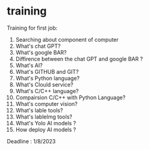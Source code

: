 # training
Training for first job: 

1. Searching about component of computer
2. What's chat GPT?
3. What's google BAR?
4. Diffirence between the chat GPT and google BAR ?
5. What's AI?
6. What's GITHUB and GIT?
7. What's Python language?
8. What's Clould service?
9. What's C/C++ language?
10. Compairsion C/C++ with Python Language?
11. What's computer vision?
12. What's lable tools?
13. What's lableImg tools?
14. What's Yolo AI models ?
15. How deploy AI models ?



Deadline : 1/8/2023

  



